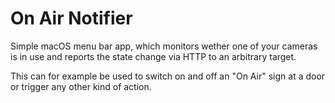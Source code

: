 # On Air Notifier

Simple macOS menu bar app, which monitors wether one of your cameras is in use
and reports the state change via HTTP to an arbitrary target.

This can for example be used to switch on and off an "On Air" sign at a door or
trigger any other kind of action.

